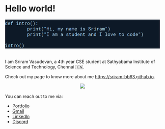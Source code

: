# Hello world!

<div align="center">
<img src='cover.jpg' title="cover" alt="">
</div>
<br />

I am Sriram Vasudevan, a 4th year CSE student at Sathyabama Institute of Science and Technology, Chennai :india:.

Check out my page to know more about me <a href="https://sriram-bb63.github.io/">https://sriram-bb63.github.io</a>.

<div align="center">
<img src="https://github-readme-stats.vercel.app/api?username=Sriram-bb63&theme=github_dark&show_icons=true">
</div>


You can reach out to me via:
- <a href="https://sriram-bb63.github.io/" target="_blank">Portfolio</a>
- <a href="mailto:srriram2002.31@gmail.com" target="_blank">Gmail</a>
- <a href="https://www.linkedin.com/in/sriram-vasudevan-0812" target="_blank">LinkedIn</a>
- <a href="https://discordapp.com/users/576274954367139850" target="_blank">Discord</a>
